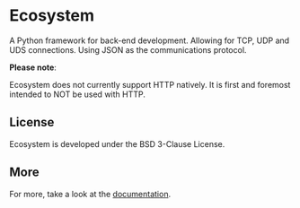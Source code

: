 # Ecosystem
A Python framework for back-end development. Allowing for TCP, UDP and UDS connections. Using JSON as the communications protocol.

**Please note**:

Ecosystem does not currently support HTTP natively. It is first and foremost intended to NOT be used with HTTP.

## License

Ecosystem is developed under the BSD 3-Clause License.

## More
For more, take a look at the [documentation](./documentation/documentation_root.md).
